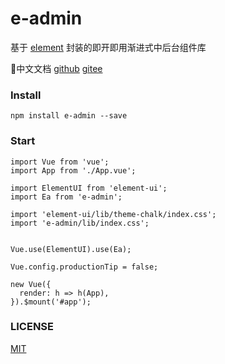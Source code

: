 # e-admin
基于 [element](https://github.com/ElemeFE/element) 封装的即开即用渐进式中后台组件库

📄中文文档 [github](https://akebe.github.io/e-admin/) [gitee](https://asseek.gitee.io/e-admin/) 

### Install
```
npm install e-admin --save
```

### Start
```
import Vue from 'vue';
import App from './App.vue';

import ElementUI from 'element-ui';
import Ea from 'e-admin';

import 'element-ui/lib/theme-chalk/index.css';
import 'e-admin/lib/index.css';


Vue.use(ElementUI).use(Ea);

Vue.config.productionTip = false;

new Vue({
  render: h => h(App),
}).$mount('#app');
```

### LICENSE
[MIT](https://en.wikipedia.org/wiki/MIT_License)
